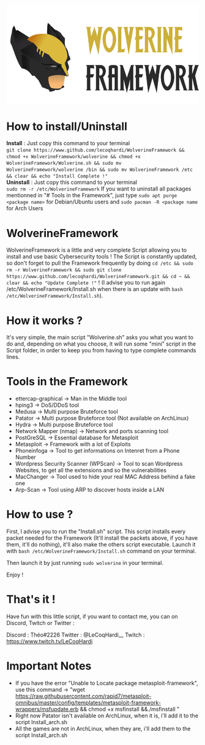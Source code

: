 <img src="assets/Banner.png">

# How to install/Uninstall
<b>Install</b> : Just copy this command to your terminal<br>
`git clone https://www.github.com/lecoqhardi/WolverineFramework && chmod +x WolverineFramework/wolverine && chmod +x WolverineFramework/Wolverine.sh && sudo mv WolverineFramework/wolverine /bin && sudo mv WolverineFramework /etc && clear && echo "Install Complete !"`<br>
<b>Uninstall</b> : Just copy this command to your terminal<br>
`sudo rm -r /etc/WolverineFramework`
If you want to uninstall all packages mentionned in "# Tools in the Framework", just type `sudo apt purge <package name>` for Debian/Ubuntu users and `sudo pacman -R <package name` for Arch Users


# WolverineFramework

WolverineFramework is a little and very complete Script allowing you to install and use basic Cybersecurity tools ! The Script is constantly updated, so don't forget to pull the Framework frequently by doing `cd /etc && sudo rm -r WolverineFramework && sudo git clone https://www.github.com/lecoqhardi/WolverineFramework.git && cd ~ && clear && echo "Update Complete !"` !  (I advise you to run again /etc/WolverineFramework/Install.sh when there is an update with `bash /etc/WolverineFramework/Install.sh`). 

# How it works ?

It's very simple, the main script "Wolverine.sh" asks you what you want to do and, depending on what you choose, it will run some "mini" script in the Script folder, in order to keep you from having to type complete commands lines.

# Tools in the Framework

  - ettercap-graphical → Man in the Middle tool
  - hping3 → DoS/DDoS tool
  - Medusa → Multi purpose Bruteforce tool
  - Patator → Multi purpose Bruteforce tool (Not available on ArchLinux)
  - Hydra → Multi purpose Bruteforce tool
  - Network Mapper (nmap) → Network and ports scanning tool
  - PostGreSQL → Essential database for Metasploit
  - Metasploit → Framework with a lot of Exploits
  - Phoneinfoga → Tool to get informations on Intenret from a Phone Number 
  - Wordpress Security Scanner (WPScan) → Tool to scan Wordpress Websites, to get all the extensions and so the vulnerabilities
  - MacChanger → Tool used to hide your real MAC Address behind a fake one
  - Arp-Scan → Tool using ARP to discover hosts inside a LAN

# How to use ?

First, I advise you to run the "Install.sh" script. This script installs every packet needed for the Framework (It'll install the packets above, if you have them, it'll do nothing), it'll also make the others script executable. Launch it with `bash /etc/WolverineFramework/Install.sh` command on your terminal.


Then launch it by just running `sudo wolverine` in your terminal.

Enjoy !
 
# That's it !

Have fun with this little script, if you want to contact me, you can on Discord, Twitch or Twitter :

Discord : Théo#2226
Twitter : @LeCoqHardi__
Twitch : https://www.twitch.tv/LeCoqHardi

# Important Notes

- If you have the error "Unable to Locate package metasploit-framework", use this command -> "wget https://raw.githubusercontent.com/rapid7/metasploit-omnibus/master/config/templates/metasploit-framework-wrappers/msfupdate.erb && chmod +x msfinstall &&./msfinstall "
- Right now Patator isn't available on ArchLinux, when it is, i'll add it to the script Install_arch.sh
- All the games are not in ArchLinux, when they are, i'll add them to the script Install_arch.sh
